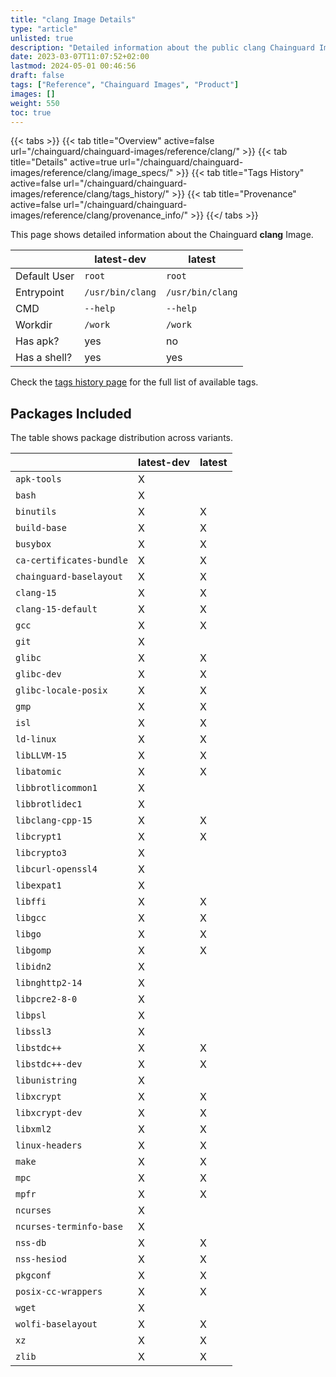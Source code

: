 ```yaml
---
title: "clang Image Details"
type: "article"
unlisted: true
description: "Detailed information about the public clang Chainguard Image."
date: 2023-03-07T11:07:52+02:00
lastmod: 2024-05-01 00:46:56
draft: false
tags: ["Reference", "Chainguard Images", "Product"]
images: []
weight: 550
toc: true
---
```


{{< tabs >}}
{{< tab title="Overview" active=false url="/chainguard/chainguard-images/reference/clang/" >}}
{{< tab title="Details" active=true url="/chainguard/chainguard-images/reference/clang/image_specs/" >}}
{{< tab title="Tags History" active=false url="/chainguard/chainguard-images/reference/clang/tags_history/" >}}
{{< tab title="Provenance" active=false url="/chainguard/chainguard-images/reference/clang/provenance_info/" >}}
{{</ tabs >}}

This page shows detailed information about the Chainguard **clang** Image.

|              | latest-dev       | latest           |
|--------------|------------------|------------------|
| Default User | `root`           | `root`           |
| Entrypoint   | `/usr/bin/clang` | `/usr/bin/clang` |
| CMD          | `--help`         | `--help`         |
| Workdir      | `/work`          | `/work`          |
| Has apk?     | yes              | no               |
| Has a shell? | yes              | yes              |

Check the [tags history page](/chainguard/chainguard-images/reference/clang/tags_history/) for the full list of available tags.

## Packages Included
The table shows package distribution across variants.

|                          | latest-dev | latest |
|--------------------------|------------|--------|
| `apk-tools`              | X          |        |
| `bash`                   | X          |        |
| `binutils`               | X          | X      |
| `build-base`             | X          | X      |
| `busybox`                | X          | X      |
| `ca-certificates-bundle` | X          | X      |
| `chainguard-baselayout`  | X          | X      |
| `clang-15`               | X          | X      |
| `clang-15-default`       | X          | X      |
| `gcc`                    | X          | X      |
| `git`                    | X          |        |
| `glibc`                  | X          | X      |
| `glibc-dev`              | X          | X      |
| `glibc-locale-posix`     | X          | X      |
| `gmp`                    | X          | X      |
| `isl`                    | X          | X      |
| `ld-linux`               | X          | X      |
| `libLLVM-15`             | X          | X      |
| `libatomic`              | X          | X      |
| `libbrotlicommon1`       | X          |        |
| `libbrotlidec1`          | X          |        |
| `libclang-cpp-15`        | X          | X      |
| `libcrypt1`              | X          | X      |
| `libcrypto3`             | X          |        |
| `libcurl-openssl4`       | X          |        |
| `libexpat1`              | X          |        |
| `libffi`                 | X          | X      |
| `libgcc`                 | X          | X      |
| `libgo`                  | X          | X      |
| `libgomp`                | X          | X      |
| `libidn2`                | X          |        |
| `libnghttp2-14`          | X          |        |
| `libpcre2-8-0`           | X          |        |
| `libpsl`                 | X          |        |
| `libssl3`                | X          |        |
| `libstdc++`              | X          | X      |
| `libstdc++-dev`          | X          | X      |
| `libunistring`           | X          |        |
| `libxcrypt`              | X          | X      |
| `libxcrypt-dev`          | X          | X      |
| `libxml2`                | X          | X      |
| `linux-headers`          | X          | X      |
| `make`                   | X          | X      |
| `mpc`                    | X          | X      |
| `mpfr`                   | X          | X      |
| `ncurses`                | X          |        |
| `ncurses-terminfo-base`  | X          |        |
| `nss-db`                 | X          | X      |
| `nss-hesiod`             | X          | X      |
| `pkgconf`                | X          | X      |
| `posix-cc-wrappers`      | X          | X      |
| `wget`                   | X          |        |
| `wolfi-baselayout`       | X          | X      |
| `xz`                     | X          | X      |
| `zlib`                   | X          | X      |

